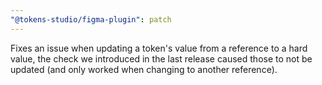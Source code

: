 ```yaml
---
"@tokens-studio/figma-plugin": patch
---
```


Fixes an issue when updating a token's value from a reference to a hard value, the check we introduced in the last release caused those to not be updated (and only worked when changing to another reference).
